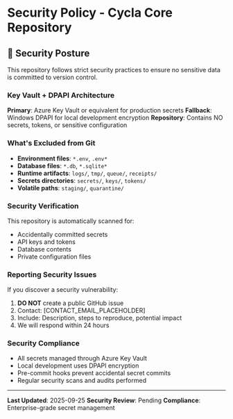 # Security Policy - Cycla Core Repository

## 🔐 Security Posture

This repository follows strict security practices to ensure no sensitive data is committed to version control.

### Key Vault + DPAPI Architecture

**Primary**: Azure Key Vault or equivalent for production secrets
**Fallback**: Windows DPAPI for local development encryption
**Repository**: Contains NO secrets, tokens, or sensitive configuration

### What's Excluded from Git

- **Environment files**: `*.env`, `.env*`
- **Database files**: `*.db`, `*.sqlite*`
- **Runtime artifacts**: `logs/`, `tmp/`, `queue/`, `receipts/`
- **Secrets directories**: `secrets/`, `keys/`, `tokens/`
- **Volatile paths**: `staging/`, `quarantine/`

### Security Verification

This repository is automatically scanned for:
- Accidentally committed secrets
- API keys and tokens
- Database contents
- Private configuration files

### Reporting Security Issues

If you discover a security vulnerability:

1. **DO NOT** create a public GitHub issue
2. Contact: [CONTACT_EMAIL_PLACEHOLDER]
3. Include: Description, steps to reproduce, potential impact
4. We will respond within 24 hours

### Security Compliance

- All secrets managed through Azure Key Vault
- Local development uses DPAPI encryption
- Pre-commit hooks prevent accidental secret commits
- Regular security scans and audits performed

---

**Last Updated**: 2025-09-25
**Security Review**: Pending
**Compliance**: Enterprise-grade secret management